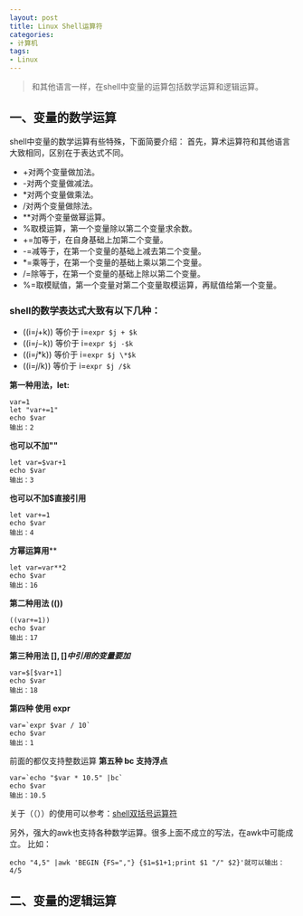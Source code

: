 ```yaml
---
layout: post
title: Linux Shell运算符
categories:
- 计算机
tags:
- Linux
---
```


>和其他语言一样，在shell中变量的运算包括数学运算和逻辑运算。
## 一、变量的数学运算
shell中变量的数学运算有些特殊，下面简要介绍：
首先，算术运算符和其他语言大致相同，区别在于表达式不同。

- +对两个变量做加法。
- -对两个变量做减法。
- *对两个变量做乘法。
- /对两个变量做除法。
- **对两个变量做幂运算。
- %取模运算，第一个变量除以第二个变量求余数。
- +=加等于，在自身基础上加第二个变量。
- -=减等于，在第一个变量的基础上减去第二个变量。
- *=乘等于，在第一个变量的基础上乘以第二个变量。
- /=除等于，在第一个变量的基础上除以第二个变量。
- %=取模赋值，第一个变量对第二个变量取模运算，再赋值给第一个变量。

### shell的数学表达式大致有以下几种：

- ((i=$j+$k)) 等价于 i=`expr $j + $k`
- ((i=$j-$k)) 等价于 i=`expr $j -$k`
- ((i=$j*$k)) 等价于 i=`expr $j \*$k`
- ((i=$j/$k)) 等价于 i=`expr $j /$k`

**第一种用法，let:**

	var=1
	let "var+=1"
	echo $var
	输出：2
**也可以不加""**

	let var=$var+1
	echo $var
	输出：3
**也可以不加$直接引用**

	let var+=1
	echo $var
	输出：4
**方幂运算用****

	let var=var**2
	echo $var
	输出：16
**第二种用法 (())**

	((var+=1))
	echo $var
	输出：17
**第三种用法 $[],[]中引用的变量要加$**

	var=$[$var+1]
	echo $var
	输出：18

**第四种 使用 expr**

	var=`expr $var / 10`
	echo $var
	输出：1
前面的都仅支持整数运算
**第五种 bc 支持浮点**

	var=`echo "$var * 10.5" |bc`
	echo $var
	输出：10.5

关于（（））的使用可以参考：[shell双括号运算符](http://www.cnblogs.com/chengmo/archive/2010/10/19/1855577.html)

另外，强大的awk也支持各种数学运算。很多上面不成立的写法，在awk中可能成立。
比如：

	echo "4,5" |awk 'BEGIN {FS=","} {$1=$1+1;print $1 "/" $2}'就可以输出：4/5

## 二、变量的逻辑运算






